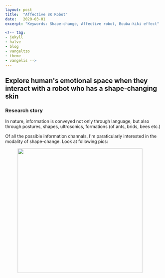 ```yaml
---
layout: post
title:  "Affective BK Robot"
date:   2020-03-01
excerpt: "Keywords: Shape-change, Affective robot, Bouba-kiki effect"

<!-- tag:
- jekyll 
- halve
- blog
- vangeltzo
- theme
- vangelis -->
---
```


<!-- <a href="{{ site.url }}/images/halve-home-image.png"><img src="{{ site.url }}/images/halve-home-image.png" alt="Home Page of Halve"></a>  

<center><b>Halve</b> is a stylish, two-column jekyll theme.</center><br>
     
 This theme is Jekyll port of [vangeltzo.com](http://vangeltzo.com/) (by [Vangelis Tzortzis](https://github.com/srekoble)). I couldn't stop myself to port this theme when I saw his site. And he kindly gave me permission to share this with you. -->

<!-- <iframe src="https://ghbtns.com/github-btn.html?user=TaylanTatli&repo=Halve&type=star&count=true&size=large" frameborder="0" scrolling="0" width="160px" height="30px"></iframe>     -->

## Explore human's emotional space when they interact with a robot who has a shape-changing skin
<!-- Affective states with shape-change BK robot -->
 
### Research story
In nature, information is conveyed not only through language, but also through postures, shapes, ultrosonics, formations (of ants, brids, bees etc.) 

Of all the possible information channals, I'm paraticularly interested in the modality of shape-change. Look at following pics:

<figure>
<img src="{{site.baseurl}}/images/bk_robot/in_nature.png" width = "400"/>
</figure>





